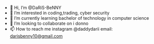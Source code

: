 - 👋 Hi, I’m @DaRiS-BeNNY
- 👀 I’m interested in coding,trading, cyber security
- 🌱 I’m currently learning bachelor of technology in computer science
- 💞️ I’m looking to collaborate on i donno
- 📫 How to reach me instagram @daddydarii    email: darisbenny10@gmail.com

<!---
DaRiS-BeNNY/DaRiS-BeNNY is a ✨ special ✨ repository because its `README.md` (this file) appears on your GitHub profile.
You can click the Preview link to take a look at your changes.
--->
